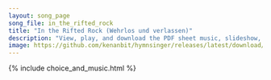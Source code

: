 ```yaml
---
layout: song_page
song_file: in_the_rifted_rock
title: "In the Rifted Rock (Wehrlos und verlassen)"
description: "View, play, and download the PDF sheet music, slideshow, and audio. Lyrics: In the rifted Rock I'm resting, safely sheltered, I abide. There no foes nor storms assail me, while within the cleft I hide.    Now I'm resting, swee... english german christian 4part chords"
image: https://github.com/kenanbit/hymnsinger/releases/latest/download/in_the_rifted_rock-trad.png
---
```


{% include choice_and_music.html %}